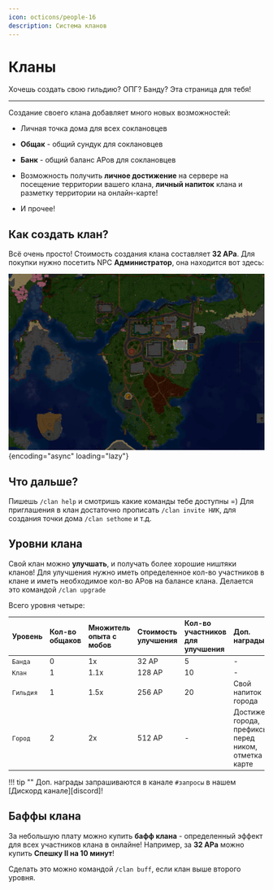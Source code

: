 ```yaml
---
icon: octicons/people-16
description: Система кланов
---
```


# Кланы

Хочешь создать свою гильдию? ОПГ? Банду? Эта страница для тебя!

***

Создание своего клана добавляет много новых возможностей:

- Личная точка дома для всех соклановцев

- **Общак** - общий сундук для соклановцев

- **Банк** - общий баланс АРов для соклановцев

- Возможность получить **личное достижение** на сервере на посещение территории вашего клана, **личный напиток** клана и разметку территории на онлайн-карте!

- И прочее!

## **Как создать клан?**

Всё очень просто! Стоимость создания клана составляет **32 АРа**. Для покупки нужно посетить NPC **Администратор**, она находится вот здесь:

![Администратор на спавне Кошкокрафта](../../assets/map/spawn_admin.png){encoding="async" loading="lazy"}

## **Что дальше?**

Пишешь `/clan help` и смотришь какие команды тебе доступны =)
Для приглашения в клан достаточно прописать `/clan invite НИК`, для создания точки дома `/clan sethome` и т.д.

## **Уровни клана**

Свой клан можно **улучшать**, и получать более хорошие ништяки кланов! Для улучшения нужно иметь определенное кол-во участников в клане и иметь необходимое кол-во АРов на балансе клана. Делается это командой `/clan upgrade`

Всего уровня четыре:

| Уровень     | Кол-во общаков  | Множитель опыта с мобов | Стоимость улучшения | Кол-во участников для улучшения | Доп. награды                   |
| :---------- | :------------- | :--- | :----- |:----| :--------------------------------------------                   |
| `Банда`     | 0              | 1x   | 32 АР  |5    | -                                                               |
| `Клан`      | 1              | 1.1x | 128 АР |10   | -                                                               |
| `Гильдия`   | 1              | 1.5x | 256 АР |20   | Свой напиток города                                             |
| `Город`     | 2              | 2x   | 512 АР |-    | Достижение города, префиксы перед ником, отметка на карте       |

!!! tip ""
    Доп. награды запрашиваются в канале `#запросы` в нашем [Дискорд канале][discord]!

## Баффы клана

За небольшую плату можно купить **бафф клана** - определенный эффект для всех участников клана в онлайне! Например, за **32 АРа** можно купить **Спешку II на 10 минут**!

Сделать это можно командой `/clan buff`, если клан выше второго уровня.